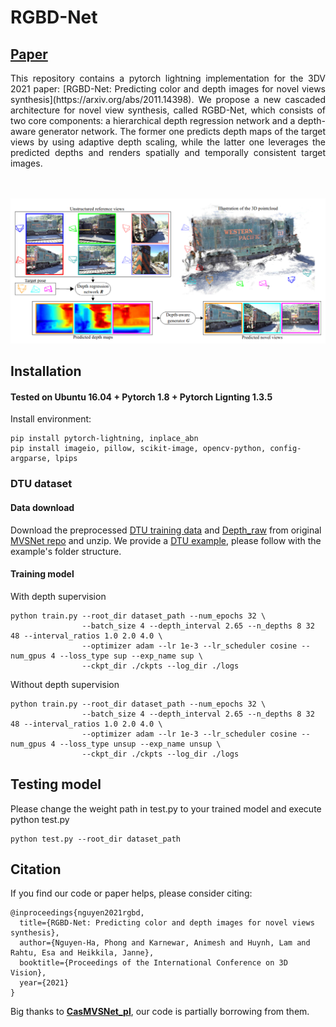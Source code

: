 # RGBD-Net

## [Paper](https://arxiv.org/abs/2011.14398)
<div style="text-align: justify"> This repository contains a pytorch lightning implementation for the 3DV 2021 paper: [RGBD-Net: Predicting color and depth images for novel views synthesis](https://arxiv.org/abs/2011.14398). We propose a new cascaded architecture for novel view synthesis, called RGBD-Net, which consists of two core components: a hierarchical depth regression network and a depth-aware generator network. The former one predicts depth maps of the target views by using adaptive depth scaling, while the latter one leverages the predicted depths and renders spatially and temporally consistent target images.</div><br><br>

![Pipeline](imgs/teaser.png)

## Installation

#### Tested on Ubuntu 16.04 + Pytorch 1.8 + Pytorch Lignting 1.3.5

Install environment:
```
pip install pytorch-lightning, inplace_abn
pip install imageio, pillow, scikit-image, opencv-python, config-argparse, lpips
```

### DTU dataset

#### Data download

Download the preprocessed [DTU training data](https://drive.google.com/file/d/1eDjh-_bxKKnEuz5h-HXS7EDJn59clx6V/view)
and [Depth_raw](https://virutalbuy-public.oss-cn-hangzhou.aliyuncs.com/share/cascade-stereo/CasMVSNet/dtu_data/dtu_train_hr/Depths_raw.zip) from original [MVSNet repo](https://github.com/YoYo000/MVSNet)
and unzip. We provide a [DTU example](https://1drv.ms/u/s!AjyDwSVHuwr8zhAAXh7x5We9czKj?e=oStQ48), please
follow with the example's folder structure.

#### Training model

With depth supervision
```
python train.py --root_dir dataset_path --num_epochs 32 \
                --batch_size 4 --depth_interval 2.65 --n_depths 8 32 48 --interval_ratios 1.0 2.0 4.0 \
                --optimizer adam --lr 1e-3 --lr_scheduler cosine --num_gpus 4 --loss_type sup --exp_name sup \
                --ckpt_dir ./ckpts --log_dir ./logs
```

Without depth supervision
```
python train.py --root_dir dataset_path --num_epochs 32 \
                --batch_size 4 --depth_interval 2.65 --n_depths 8 32 48 --interval_ratios 1.0 2.0 4.0 \
                --optimizer adam --lr 1e-3 --lr_scheduler cosine --num_gpus 4 --loss_type unsup --exp_name unsup \
                --ckpt_dir ./ckpts --log_dir ./logs
```

## Testing model
Please change the weight path in test.py to your trained model and execute python test.py
```
python test.py --root_dir dataset_path
```

## Citation
If you find our code or paper helps, please consider citing:
```
@inproceedings{nguyen2021rgbd,
  title={RGBD-Net: Predicting color and depth images for novel views synthesis},
  author={Nguyen-Ha, Phong and Karnewar, Animesh and Huynh, Lam and Rahtu, Esa and Heikkila, Janne},
  booktitle={Proceedings of the International Conference on 3D Vision},
  year={2021}
}
```

Big thanks to [**CasMVSNet_pl**](https://github.com/kwea123/CasMVSNet_pl), our code is partially
borrowing from them.




